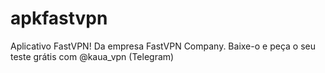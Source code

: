 # apkfastvpn

Aplicativo FastVPN! Da empresa FastVPN Company.
Baixe-o e peça o seu teste grátis com @kaua_vpn (Telegram)
